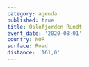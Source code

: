 ```yaml
---
category: agenda
published: true
title: Oslofjorden Rundt
event_date: '2020-08-01'
country: NOR
surface: Road
distance: '161,0'
---
```

